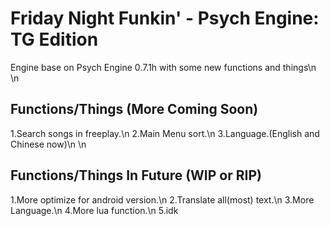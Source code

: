 # Friday Night Funkin' - Psych Engine: TG Edition
Engine base on Psych Engine 0.7.1h with some new functions and things\n
\n
## Functions/Things (More Coming Soon)
1.Search songs in freeplay.\n
2.Main Menu sort.\n
3.Language.(English and Chinese now)\n
\n
## Functions/Things In Future (WIP or RIP)
1.More optimize for android version.\n
2.Translate all(most) text.\n
3.More Language.\n
4.More lua function.\n
5.idk